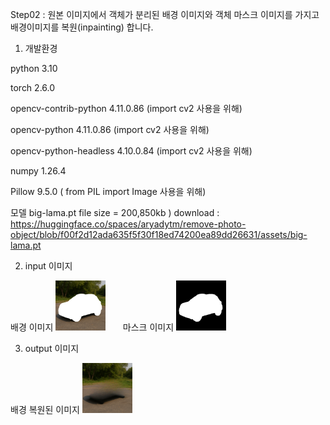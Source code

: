 Step02 : 원본 이미지에서 객체가 분리된 배경 이미지와 객체 마스크 이미지를 가지고 배경이미지를 복원(inpainting) 합니다.

1. 개발환경

python 3.10

torch                        2.6.0

opencv-contrib-python 4.11.0.86 (import cv2 사용을 위해)

opencv-python 4.11.0.86 (import cv2 사용을 위해)

opencv-python-headless 4.10.0.84 (import cv2 사용을 위해)

numpy 1.26.4

Pillow 9.5.0 ( from PIL import Image 사용을 위해)

모델 big-lama.pt file size = 200,850kb ) download : https://huggingface.co/spaces/aryadytm/remove-photo-object/blob/f00f2d12ada635f5f30f18ed74200ea89dd26631/assets/big-lama.pt

2. input 이미지

배경 이미지 <img src='https://raw.githubusercontent.com/ravendev-team/ravendev-ai/refs/heads/main/Step02/input/background.png' width=80 height=80 /> &nbsp;&nbsp;&nbsp;&nbsp;&nbsp; 마스크 이미지 <img src='https://raw.githubusercontent.com/ravendev-team/ravendev-ai/refs/heads/main/Step02/input/debug_full_mask.png' width=80 height=80 />

3. output 이미지

배경 복원된 이미지 <img src='https://raw.githubusercontent.com/ravendev-team/ravendev-ai/refs/heads/main/Step02/lama_output.png' width=80 height=80 />
 




